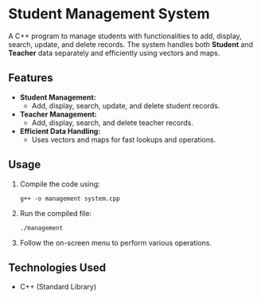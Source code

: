 # Student Management System

A C++ program to manage students with functionalities to add, display, search, update, and delete records. The system handles both **Student** and **Teacher** data separately and efficiently using vectors and maps.

## Features
- **Student Management:**
  - Add, display, search, update, and delete student records.
- **Teacher Management:**
  - Add, display, search, and delete teacher records.
- **Efficient Data Handling:**
  - Uses vectors and maps for fast lookups and operations.

## Usage
1. Compile the code using:
   ```
   g++ -o management system.cpp
   ```
2. Run the compiled file:
   ```
   ./management
   ```
3. Follow the on-screen menu to perform various operations.

## Technologies Used
- C++ (Standard Library)



